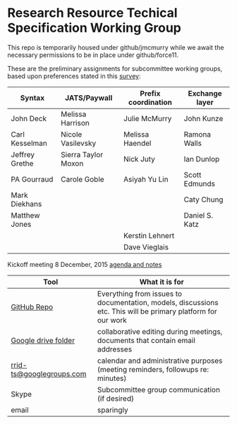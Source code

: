 # Research Resource Techical Specification Working Group

This repo is temporarily housed under github/jmcmurry while we await the necessary permissions to be in place under github/force11.

These are the preliminary assignments for subcommittee working groups, based upon preferences stated in this [survey](https://docs.google.com/forms/d/13JNIToHYTLFZG6lfO12DnL4OYjEpd96Sr3Ge_73uhfg/edit?usp=drive_web):

Syntax | JATS/Paywall | Prefix coordination | Exchange layer
-------|-------|-------|-------|
John Deck | Melissa Harrison | Julie McMurry | John Kunze
Carl Kesselman | Nicole Vasilevsky | Melissa Haendel | Ramona Walls
Jeffrey Grethe | Sierra Taylor Moxon | Nick Juty | Ian Dunlop
PA Gourraud | Carole Goble |Asiyah Yu Lin  | Scott Edmunds
Mark Diekhans |  |  | Caty Chung
Matthew Jones |  |  | Daniel S. Katz
 |  |  | Kerstin Lehnert
 |  |  | Dave Vieglais
 
 Kickoff meeting 8 December, 2015 [agenda and notes](https://docs.google.com/document/d/15HXvkfrL7Yxk9m1NUKCoEJx7Nh3IzKnaQ4K0l64BPec/edit)
 
 Tool | What it is for
 ------|---------
 [GitHub Repo](https://github.com/jmcmurry/RRID-TS/) | Everything from issues to documentation, models, discussions etc. This will be primary platform for our work
 [Google drive folder](https://drive.google.com/drive/u/0/folders/0B7Tv2ysg_H9-MEE0N3BKMmtlTFE) | collaborative editing during meetings, documents that contain email addresses
 rrid-ts@googlegroups.com | calendar and administrative purposes (meeting reminders, followups re: minutes)
 Skype | Subcommittee group communication (if desired)
 email | sparingly
  
